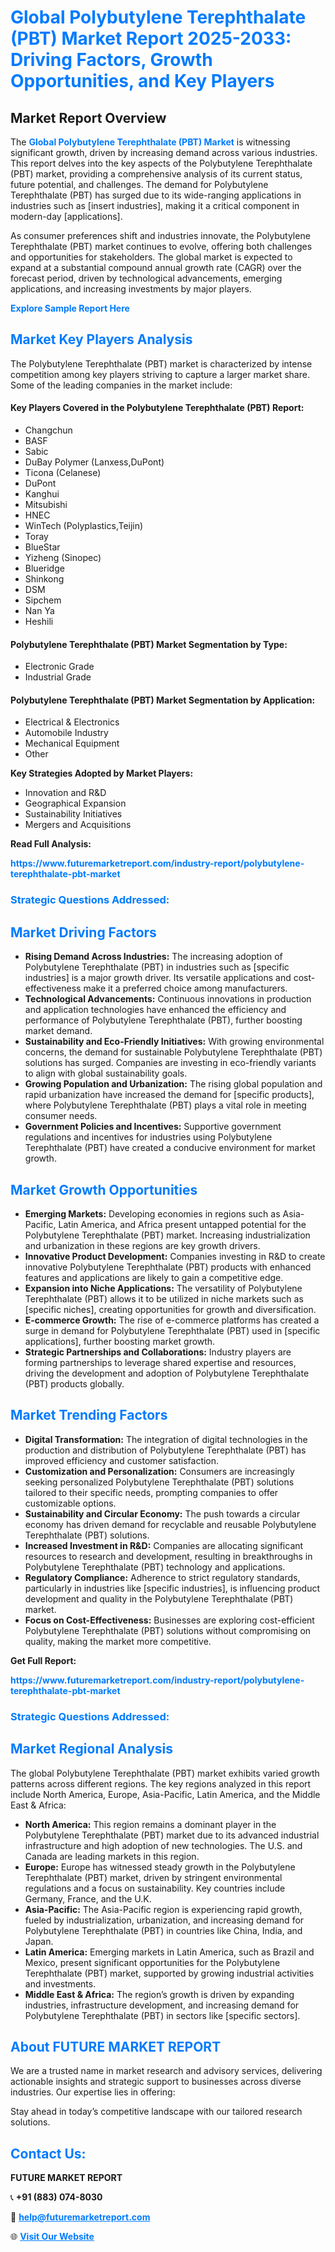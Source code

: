 <h1 style="color: #007BFF;">Global Polybutylene Terephthalate (PBT) Market Report 2025-2033: Driving Factors, Growth Opportunities, and Key Players</h1>

<section id="overview">
<h2>Market Report Overview</h2>
<p>The <a href="https://www.futuremarketreport.com/industry-report/polybutylene-terephthalate-pbt-market" style="color: #007BFF; text-decoration: none;"><strong>Global Polybutylene Terephthalate (PBT) Market</strong></a> is witnessing significant growth, driven by increasing demand across various industries. This report delves into the key aspects of the Polybutylene Terephthalate (PBT) market, providing a comprehensive analysis of its current status, future potential, and challenges. The demand for Polybutylene Terephthalate (PBT) has surged due to its wide-ranging applications in industries such as [insert industries], making it a critical component in modern-day [applications].</p>
<p>As consumer preferences shift and industries innovate, the Polybutylene Terephthalate (PBT) market continues to evolve, offering both challenges and opportunities for stakeholders. The global market is expected to expand at a substantial compound annual growth rate (CAGR) over the forecast period, driven by technological advancements, emerging applications, and increasing investments by major players.</p>
</section>

<section id="overview">
<p><a href="https://www.futuremarketreport.com/request-sample/reportId=91573" style="color: #007BFF; text-decoration: none;"><strong>Explore Sample Report Here</strong></a></p>
</section>

<section id="key-players">
<h2 style="color: #007BFF;">Market Key Players Analysis</h2>
<p>The Polybutylene Terephthalate (PBT) market is characterized by intense competition among key players striving to capture a larger market share. Some of the leading companies in the market include:</p>
<h4>Key Players Covered in the Polybutylene Terephthalate (PBT) Report:</h4>
<ul><li>Changchun</li><li>BASF</li><li>Sabic</li><li>DuBay Polymer (Lanxess,DuPont)</li><li>Ticona (Celanese)</li><li>DuPont</li><li>Kanghui</li><li>Mitsubishi</li><li>HNEC</li><li>WinTech (Polyplastics,Teijin)</li><li>Toray</li><li>BlueStar</li><li>Yizheng (Sinopec)</li><li>Blueridge</li><li>Shinkong</li><li>DSM</li><li>Sipchem</li><li>Nan Ya</li><li>Heshili</li></ul>
<h4>Polybutylene Terephthalate (PBT) Market Segmentation by Type:</h4>
<ul><li>Electronic Grade</li><li>Industrial Grade</li></ul>

<h4>Polybutylene Terephthalate (PBT) Market Segmentation by Application:</h4>
<ul><li>Electrical &amp; Electronics</li><li>Automobile Industry</li><li>Mechanical Equipment</li><li>Other</li></ul>
<p><strong>Key Strategies Adopted by Market Players:</strong></p>
<ul>
<li>Innovation and R&D</li>
<li>Geographical Expansion</li>
<li>Sustainability Initiatives</li>
<li>Mergers and Acquisitions</li>
</ul>
</section>

<section>
<p><strong>Read Full Analysis: </strong></p><a href="https://www.futuremarketreport.com/industry-report/polybutylene-terephthalate-pbt-market" style="color: #007BFF; text-decoration: none;"><strong>https://www.futuremarketreport.com/industry-report/polybutylene-terephthalate-pbt-market</strong></a>
<h3 style="color: #007BFF;">Strategic Questions Addressed:</h3>
</section>

<section id="driving-factors">
<h2 style="color: #007BFF;">Market Driving Factors</h2>
<ul>
<li><strong>Rising Demand Across Industries:</strong> The increasing adoption of Polybutylene Terephthalate (PBT) in industries such as [specific industries] is a major growth driver. Its versatile applications and cost-effectiveness make it a preferred choice among manufacturers.</li>
<li><strong>Technological Advancements:</strong> Continuous innovations in production and application technologies have enhanced the efficiency and performance of Polybutylene Terephthalate (PBT), further boosting market demand.</li>
<li><strong>Sustainability and Eco-Friendly Initiatives:</strong> With growing environmental concerns, the demand for sustainable Polybutylene Terephthalate (PBT) solutions has surged. Companies are investing in eco-friendly variants to align with global sustainability goals.</li>
<li><strong>Growing Population and Urbanization:</strong> The rising global population and rapid urbanization have increased the demand for [specific products], where Polybutylene Terephthalate (PBT) plays a vital role in meeting consumer needs.</li>
<li><strong>Government Policies and Incentives:</strong> Supportive government regulations and incentives for industries using Polybutylene Terephthalate (PBT) have created a conducive environment for market growth.</li>
</ul>
</section>

<section id="growth-opportunities">
<h2 style="color: #007BFF;">Market Growth Opportunities</h2>
<ul>
<li><strong>Emerging Markets:</strong> Developing economies in regions such as Asia-Pacific, Latin America, and Africa present untapped potential for the Polybutylene Terephthalate (PBT) market. Increasing industrialization and urbanization in these regions are key growth drivers.</li>
<li><strong>Innovative Product Development:</strong> Companies investing in R&D to create innovative Polybutylene Terephthalate (PBT) products with enhanced features and applications are likely to gain a competitive edge.</li>
<li><strong>Expansion into Niche Applications:</strong> The versatility of Polybutylene Terephthalate (PBT) allows it to be utilized in niche markets such as [specific niches], creating opportunities for growth and diversification.</li>
<li><strong>E-commerce Growth:</strong> The rise of e-commerce platforms has created a surge in demand for Polybutylene Terephthalate (PBT) used in [specific applications], further boosting market growth.</li>
<li><strong>Strategic Partnerships and Collaborations:</strong> Industry players are forming partnerships to leverage shared expertise and resources, driving the development and adoption of Polybutylene Terephthalate (PBT) products globally.</li>
</ul>
</section>

<section id="trending-factors">
<h2 style="color: #007BFF;">Market Trending Factors</h2>
<ul>
<li><strong>Digital Transformation:</strong> The integration of digital technologies in the production and distribution of Polybutylene Terephthalate (PBT) has improved efficiency and customer satisfaction.</li>
<li><strong>Customization and Personalization:</strong> Consumers are increasingly seeking personalized Polybutylene Terephthalate (PBT) solutions tailored to their specific needs, prompting companies to offer customizable options.</li>
<li><strong>Sustainability and Circular Economy:</strong> The push towards a circular economy has driven demand for recyclable and reusable Polybutylene Terephthalate (PBT) solutions.</li>
<li><strong>Increased Investment in R&D:</strong> Companies are allocating significant resources to research and development, resulting in breakthroughs in Polybutylene Terephthalate (PBT) technology and applications.</li>
<li><strong>Regulatory Compliance:</strong> Adherence to strict regulatory standards, particularly in industries like [specific industries], is influencing product development and quality in the Polybutylene Terephthalate (PBT) market.</li>
<li><strong>Focus on Cost-Effectiveness:</strong> Businesses are exploring cost-efficient Polybutylene Terephthalate (PBT) solutions without compromising on quality, making the market more competitive.</li>
</ul>
</section>

<section>
<p><strong>Get Full Report: </strong></p><a href="https://www.futuremarketreport.com/industry-report/polybutylene-terephthalate-pbt-market" style="color: #007BFF; text-decoration: none;"><strong>https://www.futuremarketreport.com/industry-report/polybutylene-terephthalate-pbt-market</strong></a>
<h3 style="color: #007BFF;">Strategic Questions Addressed:</h3>
</section>


<section id="regional-analysis">
<h2 style="color: #007BFF;">Market Regional Analysis</h2>
<p>The global Polybutylene Terephthalate (PBT) market exhibits varied growth patterns across different regions. The key regions analyzed in this report include North America, Europe, Asia-Pacific, Latin America, and the Middle East & Africa:</p>
<ul>
<li><strong>North America:</strong> This region remains a dominant player in the Polybutylene Terephthalate (PBT) market due to its advanced industrial infrastructure and high adoption of new technologies. The U.S. and Canada are leading markets in this region.</li>
<li><strong>Europe:</strong> Europe has witnessed steady growth in the Polybutylene Terephthalate (PBT) market, driven by stringent environmental regulations and a focus on sustainability. Key countries include Germany, France, and the U.K.</li>
<li><strong>Asia-Pacific:</strong> The Asia-Pacific region is experiencing rapid growth, fueled by industrialization, urbanization, and increasing demand for Polybutylene Terephthalate (PBT) in countries like China, India, and Japan.</li>
<li><strong>Latin America:</strong> Emerging markets in Latin America, such as Brazil and Mexico, present significant opportunities for the Polybutylene Terephthalate (PBT) market, supported by growing industrial activities and investments.</li>
<li><strong>Middle East & Africa:</strong> The region’s growth is driven by expanding industries, infrastructure development, and increasing demand for Polybutylene Terephthalate (PBT) in sectors like [specific sectors].</li>
</ul>
</section>

<footer>
<h2 style="color: #007BFF;">About FUTURE MARKET REPORT</h2>
<p>We are a trusted name in market research and advisory services, delivering actionable insights and strategic support to businesses across diverse industries. Our expertise lies in offering:</p>

<p>Stay ahead in today’s competitive landscape with our tailored research solutions.</p>

<h2 style="color: #007BFF;">Contact Us:</h2>
<p><strong>FUTURE MARKET REPORT</strong></p>
<p>📞 <strong>+91 (883) 074-8030</strong></p>
<p>📧 <strong><a href="mailto:help@futuremarketreport.com" style="color: #007BFF;">help@futuremarketreport.com</a></strong></p>
<p>🌐 <strong><a href="https://www.futuremarketreport.com/" style="color: #007BFF;">Visit Our Website</a></strong></p>
</footer>